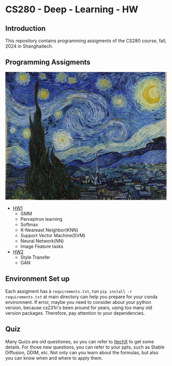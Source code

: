 # CS280 - Deep - Learning - HW

## Introduction

This repository contains programming assigments of the CS280 course, fall, 2024 in Shanghaitech.

## Programming Assigments

![sd](/CS280-Fall24-Assignment2/styles/starry_night.jpg)

- [HW1](https://github.com/wangyf9/CS280-Deep-Learning/tree/main/CS280-Fall24-Assignment1)
  - GMM
  - Perceptron learning
  - Softmax
  - K-Neareast Neighbor(KNN)
  - Support Vector Machine(SVM)
  - Neural Network(NN)
  - Image Feature tasks
- [HW2](https://github.com/wangyf9/CS280-Deep-Learning/tree/main/CS280-Fall24-Assignment2)
  - Style Transfer
  - GAN

## Environment Set up

Each assigment has a `requirements.txt`, run `pip install -r requirements.txt` at main directory can help you prepare for your conda environment. If error, maybe you need to consider about your python version, 
because cs231n's been around for years, using too many old version packages. Therefore, pay attention to your dependencies.

## Quiz

Many Quizs are old questiones, so you can refer to [ItechX](https://i-techx.github.io/iTechX/courses?course_code=CS280) to get some details.
 For those new questions, you can refer to your ppts, such as Stable Diffusion, DDIM, etc. Not only can you learn about the formulas, but also you can know when and where to apply them.